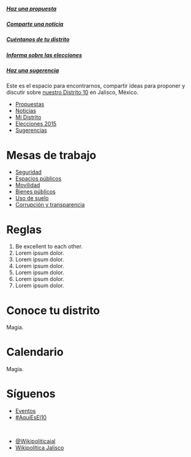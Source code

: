##### [Haz una propuesta](http://www.reddit.com/r/AquiEsEl10/submit?sidebar&selftext=true&title=PROPUESTA%3A+)
##### [Comparte una noticia](http://www.reddit.com/r/AquiEsEl10/submit?sidebar&selftext=true&title=NOTICIA%3A+)
#####  [Cuéntanos de tu distrito](http://www.reddit.com/r/AquiEsEl10/submit?sidebar&selftext=true&title=EN+MI+DISTRITO%3A+)
#####  [Informa sobre las elecciones](http://www.reddit.com/r/AquiEsEl10/submit?sidebar&selftext=true&title=ELECCIONES+2015%3A+)
#####  [Haz una sugerencia](http://www.reddit.com/r/AquiEsEl10/submit?sidebar&selftext=true&title=SUGERENCIA%3A+)

Este es el espacio para encontrarnos, compartir ideas para proponer y discutir sobre [nuestro Distrito 10](https://www.google.com/maps/d/viewer?mid=z1TD728Xq-aQ.kzsyCxPggqIE) en Jalisco, México.

* [Propuestas](http://www.reddit.com/r/AquiEsEl10/search?sort=new&restrict_sr=on&q=PROPUESTA%3A)
* [Noticias](http://www.reddit.com/r/AquiEsEl10/search?sort=new&restrict_sr=on&q=NOTICIA%3A)
* [Mi Distrito](http://www.reddit.com/r/AquiEsEl10/search?sort=new&restrict_sr=on&q=EN+MI+DITRITO%3A)
* [Elecciones 2015](http://www.reddit.com/r/AquiEsEl10/search?sort=new&restrict_sr=on&q=ELECCIONES+2015%3A)
* [Sugerencias](http://www.reddit.com/r/AquiEsEl10/search?sort=new&restrict_sr=on&q=SUGERENCIA%3A)

# Mesas de trabajo

* [Seguridad](http://www.reddit.com/r/AquiEsEl10/search?sort=new&restrict_sr=on&q=flair%3ASeguridad)
* [Espacios públicos](http://www.reddit.com/r/AquiEsEl10/search?sort=new&restrict_sr=on&q=flair%3AEspacios+públicos)
* [Movilidad](http://www.reddit.com/r/AquiEsEl10/search?sort=new&restrict_sr=on&q=flair%3ASeguridad)
* [Bienes públicos](http://www.reddit.com/r/AquiEsEl10/search?sort=new&restrict_sr=on&q=flair%3ASeguridad)
* [Uso de suelo](http://www.reddit.com/r/AquiEsEl10/search?sort=new&restrict_sr=on&q=flair%3ASeguridad)
* [Corrupción y transparencia](http://www.reddit.com/r/AquiEsEl10/search?sort=new&restrict_sr=on&q=flair%3ASeguridad)

# Reglas
1. Be excellent to each other.
2. Lorem ipsum dolor.
3. Lorem ipsum dolor.
4. Lorem ipsum dolor.
5. Lorem ipsum dolor.
6. Lorem ipsum dolor.
7. Lorem ipsum dolor.

# Conoce tu distrito
Magia.

# Calendario
Magia.

# Síguenos

* [Eventos](https://www.facebook.com/pages/Wikipolítica-Jalisco/1492178621017984)
* [#AquiEsEl10](https://twitter.com/hashtag/AquiEsEl10)

&nbsp;

* [@Wikipoliticajal](https://www.facebook.com/pages/Wikipolítica-Jalisco/1492178621017984)
* [Wikipolítica Jalisco](https://twitter.com/WikipoliticaJal)
